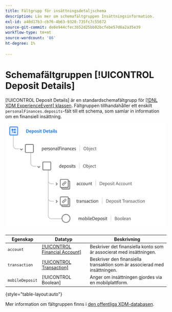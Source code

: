 ```yaml
---
title: Fältgrupp för insättningsdetaljschema
description: Läs mer om schemafältgruppen Insättningsinformation.
exl-id: a40d17b3-cb76-4b63-9328-735fc7c55672
source-git-commit: de8e944cfec3b52d25bb02bcfebe57d6a2a35e39
workflow-type: tm+mt
source-wordcount: '86'
ht-degree: 1%

---
```


# Schemafältgruppen [!UICONTROL Deposit Details]

[!UICONTROL Deposit Details] är en standardschemafältgrupp för [[!DNL XDM ExperienceEvent] klassen](../../classes/experienceevent.md). Fältgruppen tillhandahåller ett enskilt `personalFinances.deposits`-fält till ett schema, som samlar in information om en finansiell insättning.

![](../../images/field-groups/deposit-details.png)

| Egenskap | Datatyp | Beskrivning |
| --- | --- | --- |
| `account` | [[!UICONTROL Financial Account]](../../data-types/financial-account.md) | Beskriver det finansiella konto som är associerat med insättningen. |
| `transaction` | [[!UICONTROL Transaction]](../../data-types/transaction.md) | Beskriver den finansiella transaktion som är associerad med insättningen. |
| `mobileDeposit` | [!UICONTROL Boolean] | Anger om insättningen gjordes via en mobilplattform. |

{style="table-layout:auto"}

Mer information om fältgruppen finns i [den offentliga XDM-databasen](https://github.com/adobe/xdm/blob/master/docs/reference/fieldgroups/experience-event/industry-verticals/experienceevent-deposit-details.schema.json).
